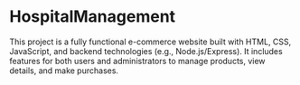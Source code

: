 # HospitalManagement
This project is a fully functional e-commerce website built with HTML, CSS, JavaScript, and backend technologies (e.g., Node.js/Express). It includes features for both users and administrators to manage products, view details, and make purchases.
